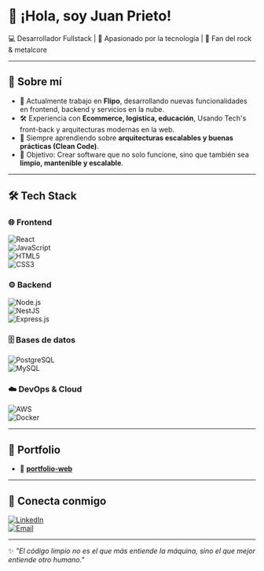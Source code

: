 # 👋 ¡Hola, soy Juan Prieto!  

💻 Desarrollador Fullstack | 🚀 Apasionado por la tecnología | 🎸 Fan del rock & metalcore  

---

## 🚀 Sobre mí  
- 🔭 Actualmente trabajo en **Flipo**, desarrollando nuevas funcionalidades en frontend, backend y servicios en la nube.  
- 🛠️ Experiencia con **Ecommerce, logistica, educación**, Usando Tech's front-back y arquitecturas modernas en la web.  
- 🌱 Siempre aprendiendo sobre **arquitecturas escalables y buenas prácticas (Clean Code)**.  
- 🎯 Objetivo: Crear software que no solo funcione, sino que también sea **limpio, mantenible y escalable**.  

---

## 🛠️ Tech Stack  

### 🌐 Frontend  
![React](https://img.shields.io/badge/React-20232A?style=for-the-badge&logo=react&logoColor=61DAFB)  
![JavaScript](https://img.shields.io/badge/JavaScript-F7E018?style=for-the-badge&logo=javascript&logoColor=000)  
![HTML5](https://img.shields.io/badge/HTML5-E34C26?style=for-the-badge&logo=html5&logoColor=fff)  
![CSS3](https://img.shields.io/badge/CSS3-1572B6?style=for-the-badge&logo=css3&logoColor=fff)  

### ⚙️ Backend  
![Node.js](https://img.shields.io/badge/Node.js-339933?style=for-the-badge&logo=node.js&logoColor=fff)  
![NestJS](https://img.shields.io/badge/NestJS-E0234E?style=for-the-badge&logo=nestjs&logoColor=fff)  
![Express.js](https://img.shields.io/badge/Express-000?style=for-the-badge&logo=express&logoColor=fff)  

### 🗄️ Bases de datos  
![PostgreSQL](https://img.shields.io/badge/PostgreSQL-31648C?style=for-the-badge&logo=postgresql&logoColor=fff)  
![MySQL](https://img.shields.io/badge/MySQL-005C84?style=for-the-badge&logo=mysql&logoColor=fff)  

### ☁️ DevOps & Cloud  
![AWS](https://img.shields.io/badge/AWS-FF9900?style=for-the-badge&logo=amazonaws&logoColor=fff)  
![Docker](https://img.shields.io/badge/Docker-2496ED?style=for-the-badge&logo=docker&logoColor=fff)  

---

## 📂 Portfolio  

- 🔹 [**portfolio-web**](https://juan-prieto-portfolio.vercel.app/)

---

## 🤝 Conecta conmigo  

[![LinkedIn](https://img.shields.io/badge/LinkedIn-0A66C2?style=for-the-badge&logo=linkedin&logoColor=fff)](https://www.linkedin.com/in/juan-prieto-rodr%C3%ADguez-a3b29523/)  
[![Email](https://img.shields.io/badge/Email-D14836?style=for-the-badge&logo=gmail&logoColor=fff)](mailto:jp1739@gmail.com)  

---

✨ _"El código limpio no es el que más entiende la máquina, sino el que mejor entiende otro humano."_  
